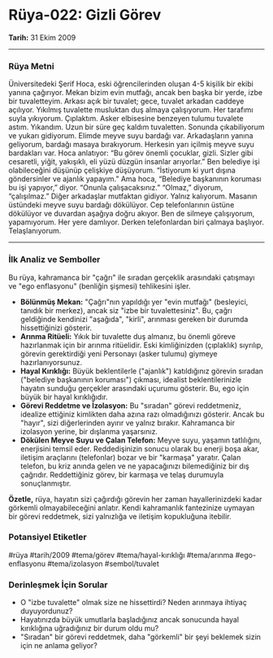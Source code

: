 # Rüya-022: Gizli Görev
**Tarih:** 31 Ekim 2009

---
### Rüya Metni

Üniversitedeki Şerif Hoca, eski öğrencilerinden oluşan 4-5 kişilik bir ekibi yanına çağırıyor. Mekan bizim evin mutfağı, ancak ben başka bir yerde, izbe bir tuvaletteyim. Arkası açık bir tuvalet; gece, tuvalet arkadan caddeye açılıyor. Yıkılmış tuvalette musluktan duş almaya çalışıyorum. Her tarafımı suyla yıkıyorum. Çıplaktım. Asker elbisesine benzeyen tulumu tuvalete astım. Yıkandım. Uzun bir süre geç kaldım tuvaletten. Sonunda çıkabiliyorum ve yukarı gidiyorum. Elimde meyve suyu bardağı var. Arkadaşların yanına geliyorum, bardağı masaya bırakıyorum. Herkesin yarı içilmiş meyve suyu bardakları var. Hoca anlatıyor: “Bu görev önemli çocuklar, gizli. Sizler gibi cesaretli, yiğit, yakışıklı, eli yüzü düzgün insanlar arıyorlar.” Ben belediye işi olabileceğini düşünüp çelişkiye düşüyorum. “İstiyorum ki yurt dışına göndersinler ve ajanlık yapayım.” Ama hoca, “Belediye başkanının koruması bu işi yapıyor,” diyor. “Onunla çalışacaksınız.” “Olmaz,” diyorum, “çalışılmaz.” Diğer arkadaşlar mutfaktan gidiyor. Yalnız kalıyorum. Masanın üstündeki meyve suyu bardağı dökülüyor. Cep telefonlarının üstüne dökülüyor ve duvardan aşağıya doğru akıyor. Ben de silmeye çalışıyorum, yapamıyorum. Her yere damlıyor. Derken telefonlardan biri çalmaya başlıyor. Telaşlanıyorum.

---
### İlk Analiz ve Semboller

Bu rüya, kahramanca bir "çağrı" ile sıradan gerçeklik arasındaki çatışmayı ve "ego enflasyonu" (benliğin şişmesi) tehlikesini işler.

* **Bölünmüş Mekan:** "Çağrı"nın yapıldığı yer "evin mutfağı" (besleyici, tanıdık bir merkez), ancak siz "izbe bir tuvalettesiniz". Bu, çağrı geldiğinde kendinizi "aşağıda", "kirli", arınması gereken bir durumda hissettiğinizi gösterir.
* **Arınma Ritüeli:** Yıkık bir tuvalette duş almanız, bu önemli göreve hazırlanmak için bir arınma ritüelidir. Eski kimliğinizden (çıplaklık) sıyrılıp, görevin gerektirdiği yeni Personayı (asker tulumu) giymeye hazırlanıyorsunuz.
* **Hayal Kırıklığı:** Büyük beklentilerle ("ajanlık") katıldığınız görevin sıradan ("belediye başkanının koruması") çıkması, idealist beklentilerinizle hayatın sunduğu gerçekler arasındaki uçurumu gösterir. Bu, ego için büyük bir hayal kırıklığıdır.
* **Görevi Reddetme ve İzolasyon:** Bu "sıradan" görevi reddetmeniz, idealize ettiğiniz kimlikten daha azına razı olmadığınızı gösterir. Ancak bu "hayır", sizi diğerlerinden ayırır ve yalnız bırakır. Kahramanca bir izolasyon yerine, bir dışlanma yaşarsınız.
* **Dökülen Meyve Suyu ve Çalan Telefon:** Meyve suyu, yaşamın tatlılığını, enerjisini temsil eder. Reddedişinizin sonucu olarak bu enerji boşa akar, iletişim araçlarını (telefonlar) bozar ve bir "karmaşa" yaratır. Çalan telefon, bu kriz anında gelen ve ne yapacağınızı bilemediğiniz bir dış çağrıdır. Reddettiğiniz görev, bir karmaşa ve telaş durumuyla sonuçlanmıştır.

**Özetle,** rüya, hayatın sizi çağırdığı görevin her zaman hayallerinizdeki kadar görkemli olmayabileceğini anlatır. Kendi kahramanlık fantezinize uymayan bir görevi reddetmek, sizi yalnızlığa ve iletişim kopukluğuna itebilir.

### Potansiyel Etiketler
#rüya #tarih/2009 #tema/görev #tema/hayal-kırıklığı #tema/arınma #ego-enflasyonu #tema/izolasyon #sembol/tuvalet

### Derinleşmek İçin Sorular
* O "izbe tuvalette" olmak size ne hissettirdi? Neden arınmaya ihtiyaç duyuyordunuz?
* Hayatınızda büyük umutlarla başladığınız ancak sonucunda hayal kırıklığına uğradığınız bir durum oldu mu?
* "Sıradan" bir görevi reddetmek, daha "görkemli" bir şeyi beklemek sizin için ne anlama geliyor?